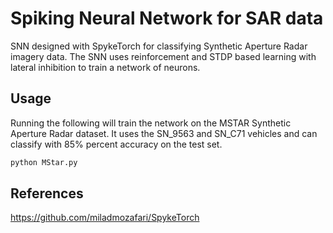 # Spiking Neural Network for SAR data

SNN designed with SpykeTorch for classifying Synthetic Aperture Radar imagery data. The SNN uses reinforcement and STDP based learning with lateral inhibition to train a network of neurons.

## Usage

Running the following will train the network on the MSTAR Synthetic Aperture Radar dataset. It uses the SN_9563 and SN_C71 vehicles and can classify with 85% percent accuracy on the test set.

```bash
python MStar.py
```

## References
https://github.com/miladmozafari/SpykeTorch